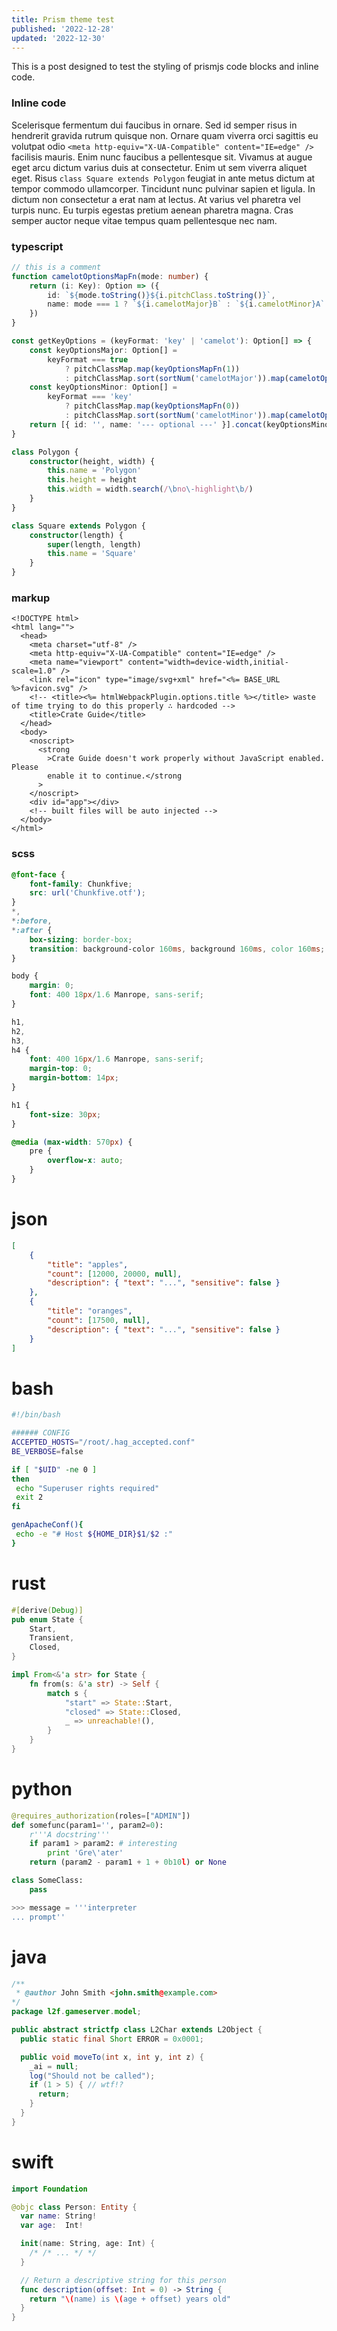 ```yaml
---
title: Prism theme test
published: '2022-12-28'
updated: '2022-12-30'
---
```


This is a post designed to test the styling of prismjs code blocks and inline code.

### Inline code

Scelerisque fermentum dui faucibus in ornare. Sed id semper risus in hendrerit gravida rutrum quisque non. Ornare quam viverra orci sagittis eu volutpat odio `<meta http-equiv="X-UA-Compatible" content="IE=edge" />` facilisis mauris. Enim nunc faucibus a pellentesque sit. Vivamus at augue eget arcu dictum varius duis at consectetur. Enim ut sem viverra aliquet eget. Risus `class Square extends Polygon` feugiat in ante metus dictum at tempor commodo ullamcorper. Tincidunt nunc pulvinar sapien et ligula. In dictum non consectetur a erat nam at lectus. At varius vel pharetra vel turpis nunc. Eu turpis egestas pretium aenean pharetra magna. Cras semper auctor neque vitae tempus quam pellentesque nec nam.

### typescript

```typescript
// this is a comment
function camelotOptionsMapFn(mode: number) {
	return (i: Key): Option => ({
		id: `${mode.toString()}${i.pitchClass.toString()}`,
		name: mode === 1 ? `${i.camelotMajor}B` : `${i.camelotMinor}A`
	})
}

const getKeyOptions = (keyFormat: 'key' | 'camelot'): Option[] => {
	const keyOptionsMajor: Option[] =
		keyFormat === true
			? pitchClassMap.map(keyOptionsMapFn(1))
			: pitchClassMap.sort(sortNum('camelotMajor')).map(camelotOptionsMapFn(1))
	const keyOptionsMinor: Option[] =
		keyFormat === 'key'
			? pitchClassMap.map(keyOptionsMapFn(0))
			: pitchClassMap.sort(sortNum('camelotMinor')).map(camelotOptionsMapFn(0))
	return [{ id: '', name: '--- optional ---' }].concat(keyOptionsMinor).concat(keyOptionsMajor)
}
```

```ts
class Polygon {
	constructor(height, width) {
		this.name = 'Polygon'
		this.height = height
		this.width = width.search(/\bno\-highlight\b/)
	}
}

class Square extends Polygon {
	constructor(length) {
		super(length, length)
		this.name = 'Square'
	}
}
```

### markup

```markup
<!DOCTYPE html>
<html lang="">
  <head>
    <meta charset="utf-8" />
    <meta http-equiv="X-UA-Compatible" content="IE=edge" />
    <meta name="viewport" content="width=device-width,initial-scale=1.0" />
    <link rel="icon" type="image/svg+xml" href="<%= BASE_URL %>favicon.svg" />
    <!-- <title><%= htmlWebpackPlugin.options.title %></title> waste of time trying to do this properly ∴ hardcoded -->
    <title>Crate Guide</title>
  </head>
  <body>
    <noscript>
      <strong
        >Crate Guide doesn't work properly without JavaScript enabled. Please
        enable it to continue.</strong
      >
    </noscript>
    <div id="app"></div>
    <!-- built files will be auto injected -->
  </body>
</html>
```

### scss

```scss
@font-face {
	font-family: Chunkfive;
	src: url('Chunkfive.otf');
}
*,
*:before,
*:after {
	box-sizing: border-box;
	transition: background-color 160ms, background 160ms, color 160ms;
}

body {
	margin: 0;
	font: 400 18px/1.6 Manrope, sans-serif;
}

h1,
h2,
h3,
h4 {
	font: 400 16px/1.6 Manrope, sans-serif;
	margin-top: 0;
	margin-bottom: 14px;
}

h1 {
	font-size: 30px;
}

@media (max-width: 570px) {
	pre {
		overflow-x: auto;
	}
}
```

# json

```json
[
	{
		"title": "apples",
		"count": [12000, 20000, null],
		"description": { "text": "...", "sensitive": false }
	},
	{
		"title": "oranges",
		"count": [17500, null],
		"description": { "text": "...", "sensitive": false }
	}
]
```

# bash

```bash
#!/bin/bash

###### CONFIG
ACCEPTED_HOSTS="/root/.hag_accepted.conf"
BE_VERBOSE=false

if [ "$UID" -ne 0 ]
then
 echo "Superuser rights required"
 exit 2
fi

genApacheConf(){
 echo -e "# Host ${HOME_DIR}$1/$2 :"
}
```

# rust

```rust
#[derive(Debug)]
pub enum State {
    Start,
    Transient,
    Closed,
}

impl From<&'a str> for State {
    fn from(s: &'a str) -> Self {
        match s {
            "start" => State::Start,
            "closed" => State::Closed,
            _ => unreachable!(),
        }
    }
}
```

# python

```python
@requires_authorization(roles=["ADMIN"])
def somefunc(param1='', param2=0):
    r'''A docstring'''
    if param1 > param2: # interesting
        print 'Gre\'ater'
    return (param2 - param1 + 1 + 0b10l) or None

class SomeClass:
    pass

>>> message = '''interpreter
... prompt''
```

# java

```java
/**
 * @author John Smith <john.smith@example.com>
*/
package l2f.gameserver.model;

public abstract strictfp class L2Char extends L2Object {
  public static final Short ERROR = 0x0001;

  public void moveTo(int x, int y, int z) {
    _ai = null;
    log("Should not be called");
    if (1 > 5) { // wtf!?
      return;
    }
  }
}

```

# swift

```swift
import Foundation

@objc class Person: Entity {
  var name: String!
  var age:  Int!

  init(name: String, age: Int) {
    /* /* ... */ */
  }

  // Return a descriptive string for this person
  func description(offset: Int = 0) -> String {
    return "\(name) is \(age + offset) years old"
  }
}

```
